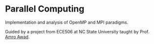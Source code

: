 # Parallel Computing 

Implementation and analysis of OpenMP and MPI paradigms. 

Guided by a project from ECE506 at NC State University taught by Prof. [Amro Awad](https://ece.ncsu.edu/people/ajawad/).
